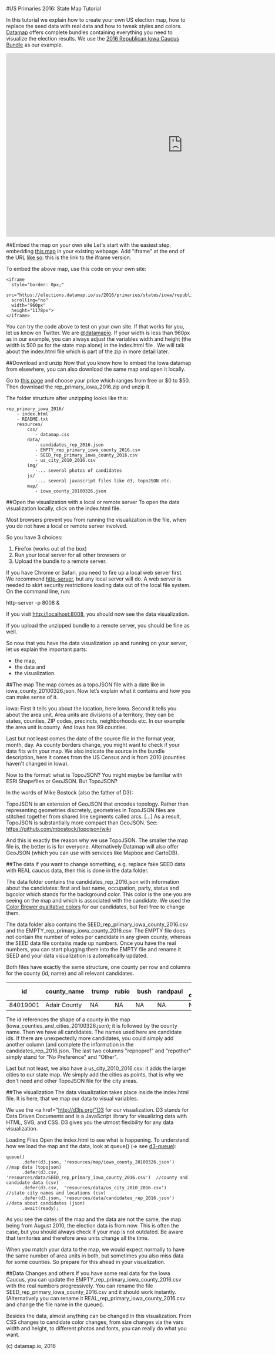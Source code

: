#US Primaries 2016: State Map Tutorial

In this tutorial we explain how to create your own US election map, how to replace the seed data with real data and how to tweak styles and colors.
<a href="http://www.datamap.io">Datamap</a> offers complete bundles containing everything you need to visualize the election results.
We use the <a href="https://elections.datamap.io/us/2016/primaries/states/iowa/republicans">2016 Republican Iowa Caucus Bundle</a> as our example.

<iframe
  style="border: 0px;"
  src="https://elections.datamap.io/us/2016/primaries/states/iowa/republicans/iframe"
  scrolling="no"
  width="960px"
  height="500px">
</iframe>

##Embed the map on your own site
Let's start with the easiest step, embedding <a href="https://elections.datamap.io/us/2016/primaries/states/iowa/republicans">this map</a> in your existing webpage. Add "iframe" at the end of the URL <a href="https://elections.datamap.io/us/2016/primaries/states/iowa/republicans/iframe">like so</a>: this is the link to the iframe version.  

To embed the above map, use this code on your own site:

```
<iframe
  style="border: 0px;"
  src="https://elections.datamap.io/us/2016/primaries/states/iowa/republicans/iframe"
  scrolling="no"
  width="960px"
  height="1178px">
</iframe>
```

You can try the code above to test on your own site. If that works for you, let us know on Twitter. We are <a href="https://twitter.com/datamapio">@datamapio</a>.
If your width is less than 960px as in our example, you can always adjust the variables width and height (the width is 500 px for the state map alone) in the index.html file . We will talk about the index.html file which is part of the zip in more detail later.


##Download and unzip
Now that you know how to embed the Iowa datamap from elsewhere, you can also download the same map and open it locally. 

Go to <a href="https://elections.datamap.io/us/2016/primaries/states/iowa/republicans#what_you_get">this page</a> and choose your price which ranges from free or $0 to $50. Then download the rep_primary_iowa_2016.zip and unzip it. 

The folder structure after unzipping looks like this:

```
rep_primary_iowa_2016/   
    - index.html   
    - README.txt       
    resources/     
        css/   
           - datamap.css           
        data/    
           - candidates_rep_2016.json   
           - EMPTY_rep_primary_iowa_county_2016.csv   
           - SEED_rep_primary_iowa_county_2016.csv
           - us_city_2010_2016.csv           
        img/   
           -... several photos of candidates           
        js/   
           -... several javascript files like d3, topoJSON etc.           
        map/   
           - iowa_county_20100326.json    
```

##Open the visualization with a local or remote server
To open the data visualization locally, click on the index.html file.

Most browsers prevent you from running the visualization in the file, when you do not have a local or 
remote server involved. 

So you have 3 choices:
1. Firefox (works out of the box)
2. Run your local server for all other browsers or
3. Upload the bundle to a remote server.
   
If you have Chrome or Safari, you need to fire up a local web server first. 
We recommend <a href="https://www.npmjs.com/package/http-server">http-server</a>, but any local server will do.
A web server is needed to skirt security restrictions loading data out of the 
local file system. On the command line, run: 

http-server -p 8008 &

If you visit <a href="http://localhost:8008">http://localhost:8008</a>, you should now see the data visualization.

If you upload the unzipped bundle to a remote server, you should be fine as well.

So now that you have the data visualization up and running on your server, let us explain the important parts: 
- the map, 
- the data and 
- the visualization.


##The map
The map comes as a topoJSON file with a date like in iowa_county_20100326.json. Now let’s explain what it contains and how you can make sense of it. 

iowa: First it tells you about the location, here Iowa.
Second it tells you about the area unit. Area units are divisions of a territory, they can be states, counties, ZIP codes, precincts, neighborhoods etc. In our example the area unit is county. And Iowa has 99 counties.

Last but not least comes the date of the source file in the format year, month, day. As county borders change, you might want to check if your data fits with your map. We also indicate the source in the bundle description, here it comes from the US Census and is from 2010 (counties haven't changed in Iowa).

Now to the format: what is TopoJSON? You might maybe be familiar with ESRI Shapefiles or GeoJSON. But TopoJSON? 

In the words of Mike Bostock (also the father of D3): 

TopoJSON is an extension of GeoJSON that encodes topology. Rather than representing geometries discretely, geometries in TopoJSON files are stitched together from shared line segments called arcs.
[...] As a result, TopoJSON is substantially more compact than GeoJSON. 
See: https://github.com/mbostock/topojson/wiki

And this is exactly the reason why we use TopoJSON. The smaller the map file is, the better is is for everyone. Alternatively Datamap will also offer GeoJSON (which you can use with services like Mapbox and CartoDB).


##The data
If you want to change something, e.g. replace fake SEED data with REAL caucus data, then this is done in the data folder.

The data folder contains the candidates_rep_2016.json with information about the candidates: first and last name, occupation, party, status and bgcolor which stands for the background color. This color is the one you are seeing on the map and which is associated with the candidate. We used the <a href="http://colorbrewer2.org/">Color Brewer qualitative colors</a> for our candidates, but feel free to change them.

The data folder also contains the SEED_rep_primary_iowa_county_2016.csv and the EMPTY_rep_primary_iowa_county_2016.csv.
The EMPTY file does not contain the number of votes per candidate in any given county, whereas the SEED data file contains made up numbers.
Once you have the real numbers, you can start plugging them into the EMPTY file and rename it SEED and your data visualization is automatically updated.

Both files have exactly the same structure, one county per row and columns for the county (id, name) and all relevant candidates.

| id     | county_name  | trump | rubio | bush | randpaul | ... other candidates | repnopref | repother |
|--------|--------------|-------|-------|------|----------|----------------------|-----------|----------|
|84019001| Adair County |  NA   |   NA  |  NA  |    NA    |        NA            |    NA     |    NA    |

The id references the shape of a county in the map (iowa_counties_and_cities_20100326.json); it is followed by the county name. Then we have all candidates. 
The names used here are candidate ids. If there are unexpectedly more candidates, you could simply add another column (and complete the information in the candidates_rep_2016.json.
The last two columns "repnopref" and "repother" simply stand for "No Preference" and "Other". 

Last but not least, we also have a us_city_2010_2016.csv: it adds the larger cities to our state map. We simply add the cities as points, that is why we don't need and other TopoJSON file for the city areas.   




##The visualization
The data visualization takes place inside the index.html file. It is here, that we map our data to visual variables.

We use the <a href="http://d3js.org/"D3</a> for our visualization. D3 stands for Data Driven Documents and is a JavaScript library for visualizing data with HTML, SVG, and CSS. D3 gives you the utmost flexibility for any data visualization.

Loading Files
Open the index.html to see what is happening. To understand how we load the map and the data, look at queue() (=> see <a href="https://github.com/d3/d3-queue">d3-queue</a>):

```
queue()
      .defer(d3.json, 'resources/map/iowa_county_20100326.json')               //map data (topojson)  
      .defer(d3.csv,  'resources/data/SEED_rep_primary_iowa_county_2016.csv')  //county and candidate data (csv)   
      .defer(d3.csv,  'resources/data/us_city_2010_2016.csv')                  //state city names and locations (csv)   
      .defer(d3.json, 'resources/data/candidates_rep_2016.json')               //data about candidates (json)  
      .await(ready);
```

As you see the dates of the map and the data are not the same, the map being from August 2010, the election data is from now. This is often the case, but you should always check if your map is not outdated. Be aware that territories and therefore area units change all the time.

When you match your data to the map, we would  expect normally to have the same number of area units in both, but sometimes you also miss data for some counties. So prepare for this ahead in your visualization.    

##Data Changes and others
If you have some real data for the Iowa Caucus, you can update the EMPTY_rep_primary_iowa_county_2016.csv with the real numbers progressively.
You can rename the file SEED_rep_primary_iowa_county_2016.csv and it should work instantly. (Alternatively you can rename it REAL_rep_primary_iowa_county_2016.csv and change the file name in the queue().    

Besides the data, almost anything can be changed in this visualization. From CSS changes to candidate color changes, from size changes via the vars width and height, to different photos and fonts, you can really do what you want.    

          
(c) datamap.io, 2016     



